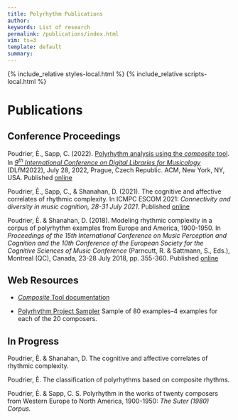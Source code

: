 ```yaml
---
title: Polyrhythm Publications
author: 
keywords: List of research
permalink: /publications/index.html
vim: ts=3
template: default
summary: 
---
```


{% include_relative styles-local.html %}
{% include_relative scripts-local.html %}

# Publications #


## Conference Proceedings ##


Poudrier, È., Sapp, C. (2022). [Polyrhythm analysis using the _composite_ tool](https://drive.google.com/file/d/13ywmzOBdvYK2F5KS5qEvwfmZ9Cf1xyg9/view?usp=sharing). In [_9<sup>th</sup> International Conference on Digital Libraries for Musicology_](https://dlfm.web.ox.ac.uk/) (DLfM2022), July 28, 2022, Prague, Czech Republic. ACM, New York, NY, USA. Published [online](https://dl.acm.org/doi/10.1145/3543882.3543890)


Poudrier, È., Sapp, C., & Shanahan, D. (2021). The cognitive and affective correlates of rhythmic complexity. In ICMPC ESCOM 2021: _Connectivity and diversity in music cognition, 28-31 July 2021_. Published [online](https://drive.google.com/file/d/1hCtYDdTHfb3Txo2ryT1ZS2JzL8tT5I6U/view)


Poudrier, È. & Shanahan, D. (2018). Modeling rhythmic complexity in a corpus of polyrhythm examples from Europe and America, 1900-1950. In _Proceedings of the 15th International Conference on Music Perception and Cognition and the 10th Conference of the European Society for the Cognitive Sciences of Music Conference_ (Parncutt, R. & Sattmann, S., Eds.), Montreal (QC), Canada, 23-28 July 2018, pp. 355-360. Published [online](https://static.unigraz.at/fileadmin/veranstaltungen/music-psychology-conference2018/documents/ICMPC15_ESCOM10%20Proceedings.pdf)


## Web Resources ##


- [_Composite_ Tool documentation](https://doc.verovio.humdrum.org/filter/composite/)

- [Polyrhythm Project Sampler](https://verovio.humdrum.org/?file=poly) Sample of 80 examples&ndash;4 examples for each of the 20 composers.


## In Progress ##

	
Poudrier, È. & Shanahan, D. The cognitive and affective correlates of rhythmic complexity.

Poudrier, È. The classification of polyrhythms based on composite rhythms.

Poudrier, È. & Sapp, C. S. Polyrhythm in the works of twenty composers from Western Europe to North America, 1900-1950: _The Suter (1980) Corpus._
